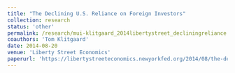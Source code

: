 ```yaml
---
title: "The Declining U.S. Reliance on Foreign Investors"
collection: research
status: 'other'
permalink: /research/mui-klitgaard_2014libertystreet_decliningreliance
coauthors: 'Tom Klitgaard'
date: 2014-08-20
venue: 'Liberty Street Economics'
paperurl: 'https://libertystreeteconomics.newyorkfed.org/2014/08/the-declining-us-reliance-on-foreign-investors/'
---
```

